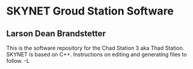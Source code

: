 # SKYNET Groud Station Software
## Larson Dean Brandstetter
This is the software repository for the Chad Station 3 aka Thad Station. SKYNET is based on C++. Instructions on editing and generating files to follow. -L
